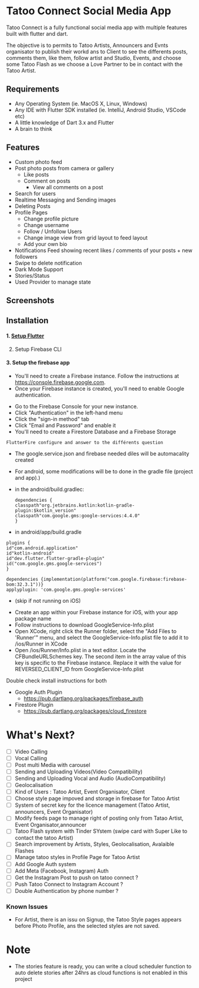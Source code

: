 # Tatoo Connect Social Media App  

Tatoo Connect is a fully functional social media app with multiple features built with flutter and dart.

The objective is to permits to Tatoo Artists, Announcers and Evnts organisator to publish their workd ans to Client to see the differents posts, comments them, like them, follow artist and Studio, Events, and choose some Tatoo Flash as we choose a Love Partner to be in contact with the Tatoo Artist.


## Requirements

* Any Operating System (ie. MacOS X, Linux, Windows)
* Any IDE with Flutter SDK installed (ie. IntelliJ, Android Studio, VSCode etc)
* A little knowledge of Dart 3.x and Flutter
* A brain to think

## Features

* Custom photo feed
* Post photo posts from camera or gallery
  * Like posts
  * Comment on posts
    * View all comments on a post
* Search for users
* Realtime Messaging and Sending images
* Deleting Posts
* Profile Pages
  * Change profile picture
  * Change username
  * Follow / Unfollow Users
  * Change image view from grid layout to feed layout
  * Add your own bio
* Notifications Feed showing recent likes / comments of your posts + new followers
* Swipe to delete notification
* Dark Mode Support
* Stories/Status
* Used Provider to manage state

## Screenshots


</p>

## Installation

#### 1. [Setup Flutter](https://flutter.dev/docs/get-started/install)

2. Setup Firebase CLI

#### 3. Setup the firebase app

- You'll need to create a Firebase instance. Follow the instructions
  at https://console.firebase.google.com.
- Once your Firebase instance is created, you'll need to enable Google authentication.

* Go to the Firebase Console for your new instance.
* Click "Authentication" in the left-hand menu
* Click the "sign-in method" tab
* Click "Email and Password" and enable it
* You'll need to create a Firestore Database and a Firebase Storage

```
FlutterFire configure and answer to the différents question
```

* The google.service.json and firebase needed diles will be automacality created
* For android, some modifications will be to done in the gradle file (project and app).)
* in the android/build.gradlec:

  ```
  dependencies {
  classpath"org.jetbrains.kotlin:kotlin-gradle-plugin:$kotlin_version"
  classpath"com.google.gms:google-services:4.4.0"
  }
  ```
* in android/app/build.gradle

```
plugins {  
id"com.android.application"  
id"kotlin-android"  
id"dev.flutter.flutter-gradle-plugin"  
id("com.google.gms.google-services")
}
```



```
dependencies {implementation(platform("com.google.firebase:firebase-bom:32.3.1"))}
applyplugin: 'com.google.gms.google-services'
```



- (skip if not running on iOS)

* Create an app within your Firebase instance for iOS, with your app package name
* Follow instructions to download GoogleService-Info.plist
* Open XCode, right click the Runner folder, select the "Add Files to 'Runner'" menu, and select the
  GoogleService-Info.plist file to add it to /ios/Runner in XCode
* Open /ios/Runner/Info.plist in a text editor. Locate the CFBundleURLSchemes key. The second item
  in the array value of this key is specific to the Firebase instance. Replace it with the value for
  REVERSED_CLIENT_ID from GoogleService-Info.plist

Double check install instructions for both

- Google Auth Plugin
  - https://pub.dartlang.org/packages/firebase_auth
- Firestore Plugin
  - https://pub.dartlang.org/packages/cloud_firestore

# What's Next?

* [ ] Video Calling
* [ ] Vocal Calling
* [ ] Post multi Media with carousel
* [ ] Sending and Uploading Videos(Video Compatibility)
* [ ] Sending and Uploading Vocal and Audio (AudioCompatibility)
* [ ] Geolocalisation
* [ ] Kind of Users : Tatoo Artist, Event Organisator, Client
* [ ] Choose style page impoved and storage in firebase for Tatoo Artist
* [ ] System of secret key for the licence management (Tatoo Artist, announcers, Event Organisator)
* [ ] Modify feeds page to manage right of posting only from Tatao Artist, Event Organisator,announcer
* [ ] Tatoo Flash system with Tinder SYstem (swipe card with Super Like to contact the tatoo Artist)
* [ ] Search improvement by Artists, Styles, Geolocalisation, Avalaible Flashes
* [ ] Manage tatoo styles in Profile Page for Tatoo Artist
* [ ] Add Google Auth system
* [ ] Add Meta (Facebook, Instagram) Auth
* [ ] Get the Instagram Post to push on tatoo connect ?
* [ ] Push Tatoo Connect to Instagram Account ?
* [ ] Double Authentication by phone number ?

### Known Issues

* For Artist, there is an issu on Signup, the Tatoo Style pages appears before Photo Profile, ans the selected styles are not saved.

# Note

- The stories feature is ready, you can write a cloud scheduler function to auto delete stories
  after 24hrs as cloud functions is not enabled in this project
